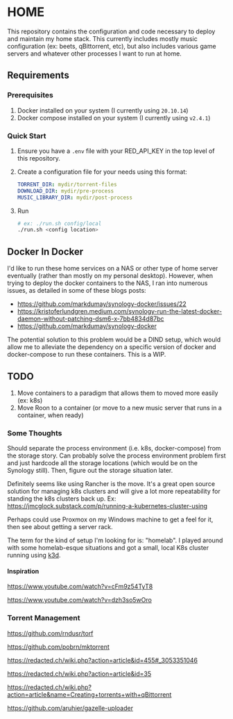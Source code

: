 # HOME

This repository contains the configuration and code necessary to deploy and maintain my home stack. This currently includes mostly music configuration (ex: beets, qBittorrent, etc), but also includes various game servers and whatever other processes I want to run at home.

## Requirements

### Prerequisites

1. Docker installed on your system (I currently using `20.10.14`)
2. Docker compose installed on your system (I currently using `v2.4.1`)

### Quick Start

1. Ensure you have a `.env` file with your RED_API_KEY in the top level of this repository.
2. Create a configuration file for your needs using this format:

    ```yaml
    TORRENT_DIR: mydir/torrent-files
    DOWNLOAD_DIR: mydir/pre-process
    MUSIC_LIBRARY_DIR: mydir/post-process
    ```

3. Run

    ```bash
    # ex: ./run.sh config/local
    ./run.sh <config location>
    ```

## Docker In Docker

I'd like to run these home services on a NAS or other type of home server eventually (rather than mostly on my personal desktop). However, when trying to deploy the docker containers to the NAS, I ran into numerous issues, as detailed in some of these blogs posts:

- <https://github.com/markdumay/synology-docker/issues/22>
- <https://kristoferlundgren.medium.com/synology-run-the-latest-docker-daemon-without-patching-dsm6-x-7bb4834d87bc>
- <https://github.com/markdumay/synology-docker>

The potential solution to this problem would be a DIND setup, which would allow me to alleviate the dependency on a specific version of docker and docker-compose to run these containers. This is a WIP.

## TODO

1. Move containers to a paradigm that allows them to moved more easily (ex: k8s)
2. Move Roon to a container (or move to a new music server that runs in a container, when ready)

### Some Thoughts

Should separate the process environment (i.e. k8s, docker-compose) from the storage story. Can probably solve the process environment problem first and just hardcode all the storage locations (which would be on the Synology still). Then, figure out the storage situation later.

Definitely seems like using Rancher is the move. It's a great open source solution for managing k8s clusters and will give a lot more repeatability for standing the k8s clusters back up. Ex: <https://jmcglock.substack.com/p/running-a-kubernetes-cluster-using>

Perhaps could use Proxmox on my Windows machine to get a feel for it, then see about getting a server rack.

The term for the kind of setup I'm looking for is: "homelab". I played around with some homelab-esque situations and got a small, local K8s cluster running using [k3d](https://k3d.io/v5.4.9/).

#### Inspiration

<https://www.youtube.com/watch?v=cFm9z54TyT8>

<https://www.youtube.com/watch?v=dzh3so5wOro>

### Torrent Management

<https://github.com/rndusr/torf>

<https://github.com/pobrn/mktorrent>

<https://redacted.ch/wiki.php?action=article&id=455#_3053351046>

<https://redacted.ch/wiki.php?action=article&id=35>

<https://redacted.ch/wiki.php?action=article&name=Creating+torrents+with+qBittorrent>

<https://github.com/aruhier/gazelle-uploader>
